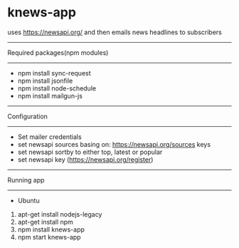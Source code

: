 knews-app
========================================
uses https://newsapi.org/ and then emails news headlines to subscribers


___________________
Required packages(npm modules)
___________________
- npm install sync-request
- npm install jsonfile
- npm install node-schedule
- npm install mailgun-js


___________________
Configuration
___________________
- Set mailer credentials
- set newsapi sources basing on: https://newsapi.org/sources keys
- set newsapi sortby to either top, latest or popular
- set newsapi key (https://newsapi.org/register)


___________________
Running app
___________________
- Ubuntu
 1. apt-get install nodejs-legacy
 2. apt-get install npm
 3. npm install knews-app
 4. npm start knews-app